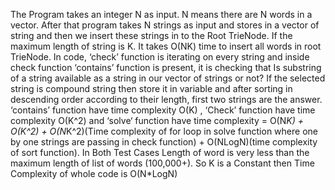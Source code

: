 The Program takes an integer N as input. N means there are N words in a vector. 
After that program takes N strings as input and stores in a vector of string and 
then we insert these strings in to the Root TrieNode. If the maximum length of string 
is K. It takes O(NK) time to insert all words in root TrieNode. In code, ‘check’
function is iterating on every string and inside check function ‘contains’ function 
is present, it is checking that Is substring of a string available as a string in our 
vector of strings or not? If the selected string is compound string then store it in 
variable and after sorting in descending order according to their length, first two strings are the answer. 
‘contains’ function have time complexity O(K) , ‘Check’ function have time 
complexity O(K^2) and ‘solve‘ function have time complexity = O(N*K) + O(K^2) + 
O(N*K^2)(Time complexity of for loop in solve function where one by one strings are passing in check function) + O(NLogN)(time complexity of sort function). 
In Both Test Cases Length of word is very less than the maximum length of list of 
words (100,000+). So K is a Constant then Time Complexity of whole code is
O(N*LogN)
